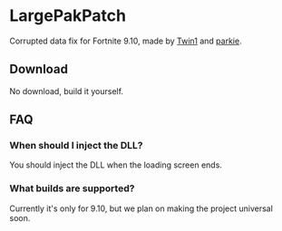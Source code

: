 # LargePakPatch
Corrupted data fix for Fortnite 9.10, made by [Twin1](https://github.com/Twin1dev) and [parkie](https://github.com/mlodyskiny).

## Download
No download, build it yourself.

## FAQ

### When should I inject the DLL?
You should inject the DLL when the loading screen ends.


### What builds are supported?
Currently it's only for 9.10, but we plan on making the project universal soon.
